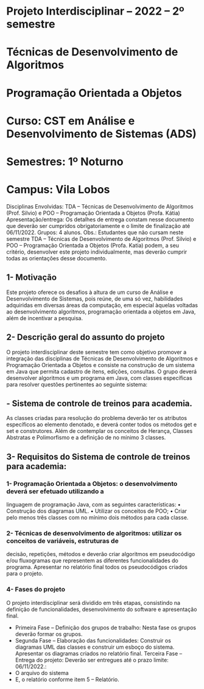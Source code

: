 # Projeto Interdisciplinar – 2022 – 2º semestre
# Técnicas de Desenvolvimento de Algoritmos
# Programação Orientada a Objetos
# Curso: CST em Análise e Desenvolvimento de Sistemas (ADS)
# Semestres: 1º Noturno
# Campus: Vila Lobos
  Disciplinas Envolvidas: TDA – Técnicas de Desenvolvimento de Algoritmos (Prof. Silvio) e POO
  – Programação Orientada a Objetos (Profa. Kátia)
  Apresentação/entrega: Os detalhes de entrega constam nesse documento que deverão ser
  cumpridos obrigatoriamente e o limite de finalização até 06/11/2022.
  Grupos: 4 alunos.
  Obs.: Estudantes que não cursam neste semestre TDA – Técnicas de Desenvolvimento de
  Algoritmos (Prof. Silvio) e POO – Programação Orientada a Objetos (Profa. Katia) podem, a seu
  critério, desenvolver este projeto individualmente, mas deverão cumprir todas as orientações
  desse documento.
## 1- Motivação
Este projeto oferece os desafios à altura de um curso de Análise e Desenvolvimento de
Sistemas, pois reúne, de uma só vez, habilidades adquiridas em diversas áreas da computação,
em especial àquelas voltadas ao desenvolvimento algoritmos, programação orientada a objetos
em Java, além de incentivar a pesquisa.
## 2- Descrição geral do assunto do projeto
O projeto interdisciplinar deste semestre tem como objetivo promover a integração das disciplinas de
Técnicas de Desenvolvimento de Algoritmos e Programação Orientada a Objetos e consiste na
construção de um sistema em Java que permita cadastro de itens, edições, consultas.
O grupo deverá desenvolver algoritmos e um programa em Java, com classes específicas
para resolver questões pertinentes ao seguinte sistema:
## - Sistema de controle de treinos para academia.
As classes criadas para resolução do problema deverão ter os atributos específicos ao elemento
denotado, e deverá conter todos os métodos get e set e construtores. Além de contemplar os
conceitos de Herança, Classes Abstratas e Polimorfismo e a definição de no mínimo 3 classes.
## 3- Requisitos do Sistema de controle de treinos para academia:
### 1- Programação Orientada a Objetos: o desenvolvimento deverá ser efetuado utilizando a
linguagem de programação Java, com as seguintes características:
• Construção dos diagramas UML.
• Utilizar os conceitos de POO;
• Criar pelo menos três classes com no mínimo dois métodos para cada classe.
### 2- Técnicas de desenvolvimento de algoritmos: utilizar os conceitos de variáveis, estruturas de
decisão, repetições, métodos e deverão criar algoritmos em pseudocódigo e/ou fluxogramas que
representem as diferentes funcionalidades do programa. Apresentar no relatório final todos os
pseudocódigos criados para o projeto.
### 4- Fases do projeto
O projeto interdisciplinar será dividido em três etapas, consistindo na definição de
funcionalidades, desenvolvimento do software e apresentação final.
- Primeira Fase – Definição dos grupos de trabalho:
Nesta fase os grupos deverão formar os grupos.
- Segunda Fase – Elaboração das funcionalidades:
Construir os diagramas UML das classes e construir um esboço do sistema. Apresentar os
diagramas criados no relatório final.
Terceira Fase – Entrega do projeto:
Deverão ser entregues até o prazo limite: 06/11/2022.:
- O arquivo do sistema
- E, o relatório conforme item 5 – Relatório.
